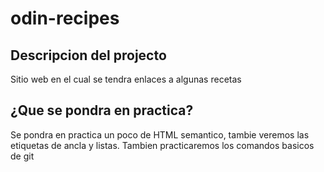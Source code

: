 # odin-recipes

## Descripcion del projecto

Sitio web en el cual se tendra enlaces a algunas recetas

## ¿Que se pondra en practica?

Se pondra en practica un poco de HTML semantico, tambie veremos las etiquetas de ancla y listas.
Tambien practicaremos los comandos basicos de git